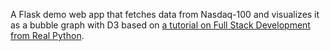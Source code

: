 A Flask demo web app that fetches data from Nasdaq-100 and visualizes it as a bubble graph with D3 based on [a tutorial on Full Stack Development from Real Python](https://realpython.com/blog/python/web-development-with-flask-fetching-data-with-requests/).
